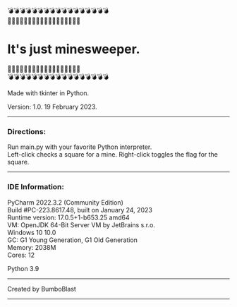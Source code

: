 💣💣💣💣💣💣💣💣💣💣💣💣💣💣💣💣💣<br>
🚩🚩🚩🚩🚩🚩🚩🚩🚩🚩🚩🚩🚩🚩🚩🚩🚩🚩<br> 
# It's just minesweeper.<br>
🚩🚩🚩🚩🚩🚩🚩🚩🚩🚩🚩🚩🚩🚩🚩🚩🚩🚩<br>
💣💣💣💣💣💣💣💣💣💣💣💣💣💣💣💣💣<br>

<p> Made with tkinter in Python.
<p> Version: 1.0. 19 February 2023.

--------------------------------------------

### Directions:
Run main.py with your favorite Python interpreter.<br>
Left-click checks a square for a mine. Right-click toggles the flag for the square.

--------------------------------------------
### IDE Information:
PyCharm 2022.3.2 (Community Edition)<br>
Build #PC-223.8617.48, built on January 24, 2023<br>
Runtime version: 17.0.5+1-b653.25 amd64<br>
VM: OpenJDK 64-Bit Server VM by JetBrains s.r.o.<br>
Windows 10 10.0<br>
GC: G1 Young Generation, G1 Old Generation<br>
Memory: 2038M<br>
Cores: 12<br>

Python 3.9

--------------------------------------------
Created by BumboBlast

--------------------------------------------

